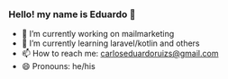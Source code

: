 ### Hello! my name is Eduardo 👋



- 🔭 I’m currently working on mailmarketing
- 🌱 I’m currently learning laravel/kotlin and others
- 📫 How to reach me: carloseduardoruizs@gmail.com
- 😄 Pronouns: he/his


